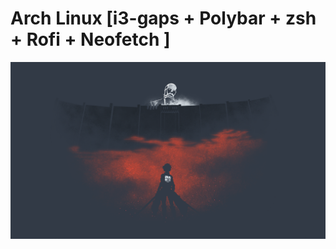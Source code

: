 # Arch Linux [i3-gaps + Polybar + zsh + Rofi + Neofetch ]
![alt text](https://github.com/mentalityrl/point/blob/master/Wall/Eren)

